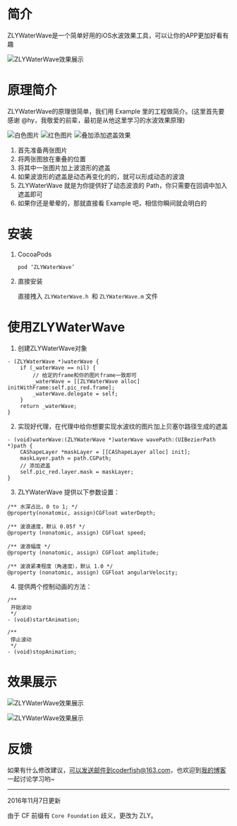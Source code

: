 # 简介

ZLYWaterWave是一个简单好用的iOS水波效果工具，可以让你的APP更加好看有趣

![ZLYWaterWave效果展示](http://7xt4xp.com2.z0.glb.clouddn.com/github_CFWaterWave_show_01.gif)

# 原理简介

ZLYWaterWave的原理很简单，我们用 Example 里的工程做简介。(这里首先要感谢 @hy，我敬爱的前辈，最初是从他这里学习的水波效果原理)

![白色图片](http://7xt4xp.com2.z0.glb.clouddn.com/github_CFWaterWave_pic_white.png-w100)
![红色图片](http://7xt4xp.com2.z0.glb.clouddn.com/github_CFWaterWave_pic_red.png-w100)
![叠加添加遮盖效果](http://7xt4xp.com2.z0.glb.clouddn.com/github_CFWaterWave_img_03.png-w100)

1. 首先准备两张图片
2. 将两张图放在重叠的位置
3. 将其中一张图片加上波浪形的遮盖
4. 如果波浪形的遮盖是动态再变化的的，就可以形成动态的波浪
5. ZLYWaterWave 就是为你提供好了动态波浪的 Path，你只需要在回调中加入遮盖即可
6. 如果你还是晕晕的，那就直接看 Example 吧，相信你瞬间就会明白的

# 安装

1. CocoaPods

   ```
   pod ‘ZLYWaterWave’
   ```

2. 直接安装

   直接拽入 `ZLYWaterWave.h `和 `ZLYWaterWave.m` 文件

# 使用ZLYWaterWave

1. 创建ZLYWaterWave对象

```objc
- (ZLYWaterWave *)waterWave {
    if (_waterWave == nil) {
        // 给定的frame和你的图片frame一致即可
        _waterWave = [[ZLYWaterWave alloc] initWithFrame:self.pic_red.frame];
        _waterWave.delegate = self;
    }
    return _waterWave;
}
```

2. 实现好代理，在代理中给你想要实现水波纹的图片加上贝塞尔路径生成的遮盖

```objc
- (void)waterWave:(ZLYWaterWave *)waterWave wavePath:(UIBezierPath *)path {
    CAShapeLayer *maskLayer = [[CAShapeLayer alloc] init];
    maskLayer.path = path.CGPath;
    // 添加遮盖
    self.pic_red.layer.mask = maskLayer;
}
```

3. ZLYWaterWave 提供以下参数设置：
	
```objc
/** 水深占比，0 to 1; */
@property(nonatomic, assign)CGFloat waterDepth;

/** 波浪速度，默认 0.05f */
@property (nonatomic, assign) CGFloat speed;

/** 波浪幅度 */
@property (nonatomic, assign) CGFloat amplitude;

/** 波浪紧凑程度（角速度），默认 1.0 */
@property (nonatomic, assign) CGFloat angularVelocity;
```

4. 提供两个控制动画的方法：

```objc
/**
 开始波动
 */
- (void)startAnimation;

/**
 停止波动
 */
- (void)stopAnimation;
```

# 效果展示

![ZLYWaterWave效果展示](http://7xt4xp.com2.z0.glb.clouddn.com/github_CFWaterWave_show_01.gif)

![ZLYWaterWave效果展示](http://7xt4xp.com2.z0.glb.clouddn.com/github_CFWaterWave_show_02.gif)

# 反馈

如果有什么修改建议，可以发送邮件到coderfish@163.com，也欢迎到[我的博客](http://zhoulingyu.com)一起讨论学习哟~

----

2016年11月7日更新

由于 CF 前缀有 `Core Foundation` 歧义，更改为 ZLY。



